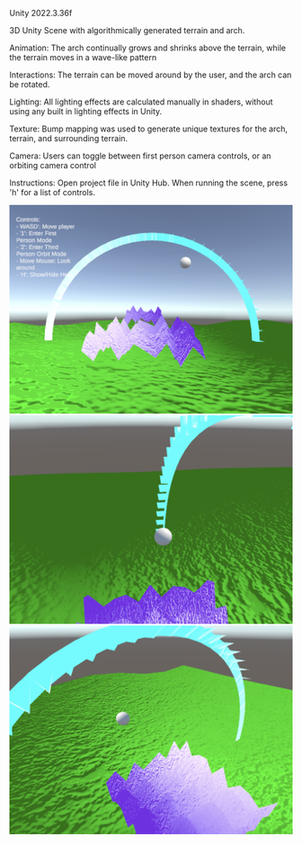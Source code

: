 Unity 2022.3.36f

3D Unity Scene with algorithmically generated terrain and arch. 

Animation: The arch continually grows and shrinks above the terrain, while the terrain
moves in a wave-like pattern

Interactions: The terrain can be moved around by the user, and the arch can be rotated.

Lighting: All lighting effects are calculated manually in shaders, without using any
built in lighting effects in Unity. 

Texture: Bump mapping was used to generate unique textures for the arch, terrain, and
surrounding terrain.

Camera: Users can toggle between first person camera controls, or an orbiting camera 
control


Instructions: Open project file in Unity Hub. When running the scene, press 'h' for a
list of controls.

![Example Image](Screenshot01.png)
![Example Image](Screenshot02.png)
![Example Image](Screenshot03.png)


